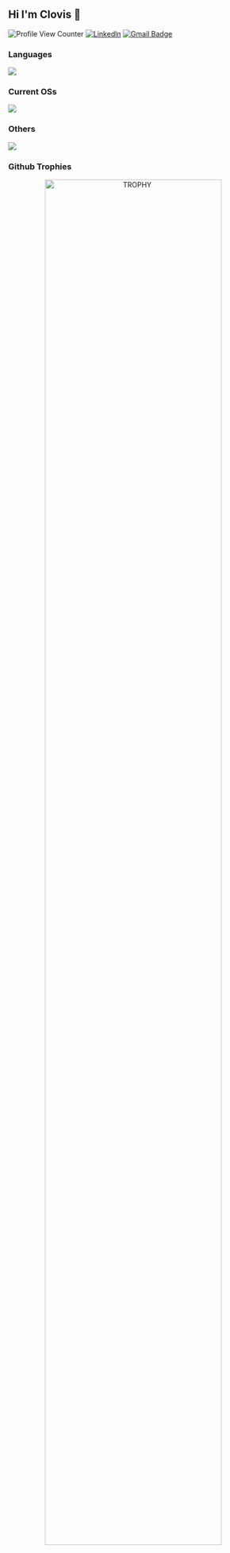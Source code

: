## Hi I'm Clovis 👋
![Profile View Counter](https://komarev.com/ghpvc/?username=Breathof)
[![Linkedln](https://img.shields.io/badge/LinkedIn-0077B5?style=flat-square&logo=linkedin&logoColor=white)]((https://www.linkedin.com/in/clovis-ferreira/))
[![Gmail Badge](https://img.shields.io/badge/-Gmail-c14438?style=flat-square&logo=Gmail&logoColor=white&link=mailto:nachofcz@gmail.com)](mailto:nachofcz@gmail.com)


### Languages
<p align="left">
  <a href="https://skillicons.dev">
    <img src="https://skillicons.dev/icons?i=go,java,c,cs,haskell,js,py,rust" />
  </a>
</p>

### Current OSs
<p align="left">
  <a href="https://skillicons.dev">
    <img src="https://skillicons.dev/icons?i=apple,arch" />
  </a>
</p>

### Others
<p align="left">
  <a href="https://skillicons.dev">
    <img src="https://skillicons.dev/icons?i=linux,git,docker,rabbitmq,spring,vim,angular,react,mysql,bash,obsidian" />
  </a>
</p>

### Github Trophies
<!-- Profile Trophies -->
<div align="center">
    <a href="https://github.com/ryo-ma/github-profile-trophy">
        <img src="https://github-profile-trophy.vercel.app/?username=Breathof&theme=dark_lover&row=1&column=7&margin-h=15&margin-w=5&no-bg=true" alt="TROPHY" width="84%" />
    </a>
</div>    
